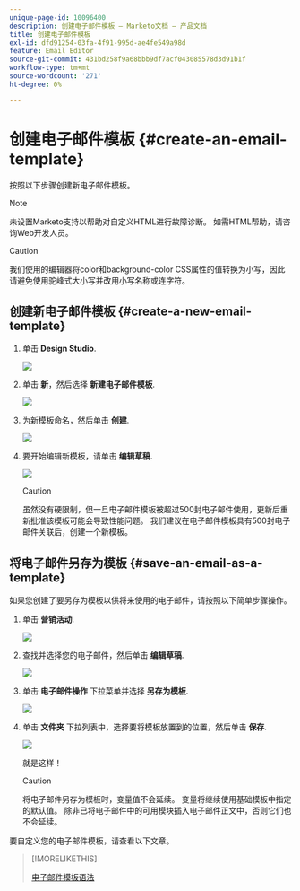 ```yaml
---
unique-page-id: 10096400
description: 创建电子邮件模板 — Marketo文档 — 产品文档
title: 创建电子邮件模板
exl-id: dfd91254-03fa-4f91-995d-ae4fe549a98d
feature: Email Editor
source-git-commit: 431bd258f9a68bbb9df7acf043085578d3d91b1f
workflow-type: tm+mt
source-wordcount: '271'
ht-degree: 0%

---
```


# 创建电子邮件模板 {#create-an-email-template}

按照以下步骤创建新电子邮件模板。

>[!NOTE]
>
>未设置Marketo支持以帮助对自定义HTML进行故障诊断。 如需HTML帮助，请咨询Web开发人员。

>[!CAUTION]
>
>我们使用的编辑器将color和background-color CSS属性的值转换为小写，因此请避免使用驼峰式大小写并改用小写名称或连字符。

## 创建新电子邮件模板 {#create-a-new-email-template}

1. 单击 **Design Studio**.

   ![](assets/designstudio.png)

1. 单击 **新**，然后选择 **新建电子邮件模板**.

   ![](assets/ds-two.png)

1. 为新模板命名，然后单击 **创建**.

   ![](assets/three-1.png)

1. 要开始编辑新模板，请单击 **编辑草稿**.

   ![](assets/4.png)

   >[!CAUTION]
   >
   >虽然没有硬限制，但一旦电子邮件模板被超过500封电子邮件使用，更新后重新批准该模板可能会导致性能问题。 我们建议在电子邮件模板具有500封电子邮件关联后，创建一个新模板。

## 将电子邮件另存为模板 {#save-an-email-as-a-template}

如果您创建了要另存为模板以供将来使用的电子邮件，请按照以下简单步骤操作。

1. 单击 **营销活动**.

   ![](assets/one.png)

1. 查找并选择您的电子邮件，然后单击 **编辑草稿**.

   ![](assets/two-1.png)

1. 单击 **电子邮件操作** 下拉菜单并选择 **另存为模板**.

   ![](assets/four-1.png)

1. 单击 **文件夹** 下拉列表中，选择要将模板放置到的位置，然后单击 **保存**.

   ![](assets/five-1.png)

   就是这样！

   >[!CAUTION]
   >
   >将电子邮件另存为模板时，变量值不会延续。 变量将继续使用基础模板中指定的默认值。 除非已将电子邮件中的可用模块插入电子邮件正文中，否则它们也不会延续。

要自定义您的电子邮件模板，请查看以下文章。

>[!MORELIKETHIS]
>
>[电子邮件模板语法](/help/marketo/product-docs/email-marketing/general/email-editor-2/email-template-syntax.md)
